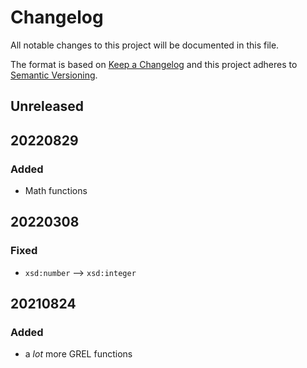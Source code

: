 # Changelog

All notable changes to this project will be documented in this file.

The format is based on [Keep a Changelog](http://keepachangelog.com/en/1.0.0/)
and this project adheres to [Semantic Versioning](http://semver.org/spec/v2.0.0.html).

## Unreleased

## 20220829

### Added
- Math functions

## 20220308

### Fixed

- `xsd:number` --> `xsd:integer`

## 20210824

### Added

- a _lot_ more GREL functions
